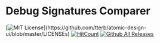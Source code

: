 # Debug Signatures Comparer
[![MIT License](https://img.shields.io/apm/l/atomic-design-ui.svg?)](https://github.com/tterb/atomic-design-ui/blob/master/LICENSEs)
[![HitCount](http://hits.dwyl.com/McjMzn/DebugSignaturesComparer.svg)](http://hits.dwyl.com/McjMzn/DebugSignaturesComparer)
[![Github All Releases](https://img.shields.io/github/downloads/McjMzn/DebugSignaturesComparer/total.svg?style=flat)]()
